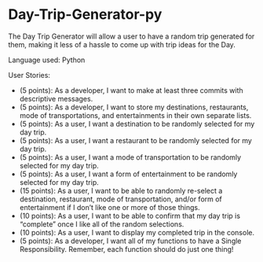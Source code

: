 # Day-Trip-Generator-py
The Day Trip Generator will allow a user to have a random trip generated for them, making it less of a hassle to come up with trip ideas for the Day.

Language used: Python 

User Stories:
- (5 points): As a developer, I want to make at least three commits with descriptive messages. 
- (5 points): As a developer, I want to store my destinations, restaurants, mode of transportations, and entertainments in their own separate lists. 
- (5 points): As a user, I want a destination to be randomly selected for my day trip. 
- (5 points): As a user, I want a restaurant to be randomly selected for my day trip. 
- (5 points): As a user, I want a mode of transportation to be randomly selected for my day trip. 
- (5 points): As a user, I want a form of entertainment to be randomly selected for my day trip. 
- (15 points): As a user, I want to be able to randomly re-select a destination, restaurant, mode of transportation, and/or form of entertainment if I don’t like one or more of those things. 
- (10 points): As a user, I want to be able to confirm that my day trip is “complete” once I like all of the random selections. 
- (10 points): As a user, I want to display my completed trip in the console. 
- (5 points): As a developer, I want all of my functions to have a Single Responsibility. Remember, each function should do just one thing!
